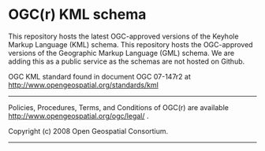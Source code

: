 OGC(r) KML schema
======================================================================

This repository hosts the latest OGC-approved versions of the Keyhole Markup Language (KML) schema. This repository hosts the OGC-approved versions of the Geographic Markup Language (GML) schema. We are adding this as a public service as the schemas are not hosted on Github.


OGC KML standard found in document OGC 07-147r2 at
 http://www.opengeospatial.org/standards/kml

-----------------------------------------------------------------------

Policies, Procedures, Terms, and Conditions of OGC(r) are available
  http://www.opengeospatial.org/ogc/legal/ .

Copyright (c) 2008 Open Geospatial Consortium.

-----------------------------------------------------------------------
